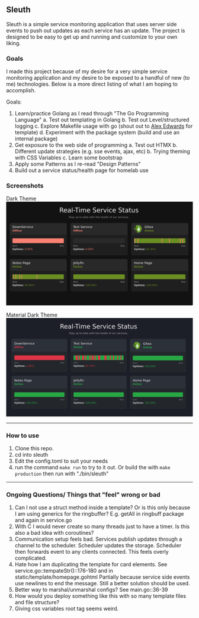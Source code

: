 ## Sleuth

Sleuth is a simple service monitoring application that uses server side events to push out updates as each service has an update.  The project is designed to be easy to get up and running and customize to your own liking.

### Goals
I made this project because of my desire for a very simple service monitoring application and my desire to be exposed to a handful of new (to me) technologies. Below is a more direct listing of what I am hoping to accomplish.

Goals:
1. Learn/practice Golang as I read through "The Go Programming Language"
    a. Test out templating in Golang
    b. Test out Level/structured logging
    c. Explore Makefile usage with go (shout out to [Alex Edwards](https://www.alexedwards.net/blog/a-time-saving-makefile-for-your-go-projects) for template)
    d. Experiment with the package system (build and use an internal package)
2. Get exposure to the web side of programming
    a. Test out HTMX
    b. Different update strategies (e.g. sse events, ajax, etc)
    b. Trying theming with CSS Variables
    c. Learn some bootstrap
3. Apply some Patterns as I re-read "Design Patterns"
4. Build out a service status/health page for homelab use

### Screenshots
Dark Theme
![dark_theme_screenshot](./static/assets/dark_theme.png)

Material Dark Theme
![material_dark_theme_screenshot](./static/assets/material_dark.png)

---
### How to use
1. Clone this repo.
2. cd into sleuth
3. Edit the config.toml to suit your needs
3. run the command ```make run``` to try to it out. Or build the with ```make production``` then run with "./bin/sleuth"

---
### Ongoing Questions/ Things that "feel" wrong or bad
1. Can I not use a struct method inside a template?  Or is this only because I am using generics for the ringbuffer? E.g. getAll in ringbuff package and again in service.go
2. With C I would never create so many threads just to have a timer.  Is this also a bad idea with coroutines?
4. Communication setup feels bad.  Services publish updates through a channel to the scheduler.  Scheduler updates the storage.  Scheduler then forwards event to any clients connected.  This feels overly complicated.
5. Hate how I am duplicating the template for card elements. See service.go::tempateStr()::176-180 and in static/template/homepage.gohtml Partially because service side events use newlines to end the message.  Still a better solution should be used.
6. Better way to marshal/unmarshal configs? See main.go::36-39
7. How would you deploy something like this with so many template files and file structure?
6. Giving css variables root tag seems weird.
